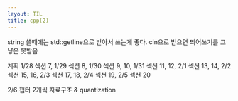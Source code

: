 ```yaml
---
layout: TIL
title: cpp(2)
---
```

string 쓸때에는 std::getline으로 받아서 쓰는게 좋다.
cin으로 받으면 띄어쓰기를 그냥은 못받음

계획 1/28 섹션 7, 1/29 섹션 8, 1/30 섹션 9, 10, 1/31 섹션 11, 12, 2/1 섹션 13, 14,
2/2 섹션 15, 16, 2/3 섹션 17, 18, 2/4 섹션 19, 2/5 섹션 20

2/6 챕터 2개씩 자료구조 & quantization